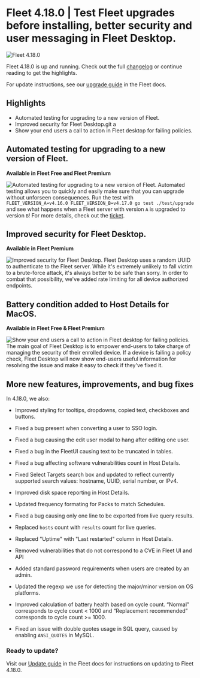 # Fleet 4.18.0 | Test Fleet upgrades before installing, better security and user messaging in Fleet Desktop.

![Fleet 4.18.0](../website/assets/images/articles/fleet-4.18.0-hero-1600x900@2x.jpg)

Fleet 4.18.0 is up and running. Check out the full [changelog](https://github.com/fleetdm/fleet/releases/tag/fleet-v4.18.0) or continue reading to get the highlights.

For update instructions, see our [upgrade guide](https://fleetdm.com/docs/deploying/upgrading-fleet) in the Fleet docs.

## Highlights
- Automated testing for upgrading to a new version of Fleet.
- Improved security for Fleet Desktop.git a 
- Show your end users a call to action in Fleet desktop for failing policies.

## Automated testing for upgrading to a new version of Fleet.
**Available in Fleet Free and Fleet Premium**

![Automated testing for upgrading to a new version of Fleet.](../website/assets/images/articles/fleet-4.18.0-1-1600x900@2x.jpg)
Automated testing allows you to quickly and easily make sure that you can upgrade without unforseen consequences. Run the test with `FLEET_VERSION_A=v4.16.0 FLEET_VERSION_B=v4.17.0 go test ./test/upgrade` and see what happens when a Fleet server with version `A` is upgraded to version `B`! For more details, check out the [ticket](https://github.com/fleetdm/fleet/pull/6376). 

## Improved security for Fleet Desktop.
**Available in Fleet Premium**

![Improved security for Fleet Desktop.](<../website/assets/images/articles/fleet-4.18.0-2-1600x900@2x.jpg>)
Fleet Desktop uses a random UUID to authenticate to the Fleet server. While it's extremely unlikely to fall victim to a brute-force attack, it's always better to be safe than sorry. In order to combat that possibility, we've added rate limiting for all device authorized endpoints. 

## Battery condition added to Host Details for MacOS.
**Available in Fleet Free & Fleet Premium**

![Show your end users a call to action in Fleet desktop for failing policies.](../website/assets/images/articles/fleet-4.18.0-3-1600x900@2x.jpg)
The main goal of Fleet Desktop is to empower end-users to take charge of managing the security of their enrolled device. If a device is failing a policy check, Fleet Desktop will now show end-users useful information for resolving the issue and make it easy to check if they've fixed it. 

## More new features, improvements, and bug fixes

In 4.18.0, we also:

* Improved styling for tooltips, dropdowns, copied text, checkboxes and buttons. 

* Fixed a bug present when converting a user to SSO login. 

* Fixed a bug causing the edit user modal to hang after editing one user.

* Fixed a bug in the FleetUI causing text to be truncated in tables. 

* Fixed a bug affecting software vulnerabilities count in Host Details.

* Fixed Select Targets search box and updated to reflect currently supported search values: hostname, UUID, serial number, or IPv4.

* Improved disk space reporting in Host Details. 

* Updated frequency formating for Packs to match Schedules. 

* Fixed a bug causing only one line to be exported from live query results. 

* Replaced `hosts` count with `results` count for live queries.

* Replaced "Uptime" with "Last restarted" column in Host Details.

* Removed vulnerabilities that do not correspond to a CVE in Fleet UI and API

* Added standard password requirements when users are created by an admin.

* Updated the regexp we use for detecting the major/minor version on OS platforms.

* Improved calculation of battery health based on cycle count. “Normal” corresponds to cycle count < 1000 and “Replacement recommended”
  corresponds to cycle count >= 1000.

* Fixed an issue with double quotes usage in SQL query, caused by enabling `ANSI_QUOTES` in MySQL.

### Ready to update?

Visit our [Update guide](https://fleetdm.com/docs/deploying/upgrading-fleet) in the Fleet docs for instructions on updating to Fleet 4.18.0.

<meta name="category" value="releases">
<meta name="authorFullName" value="Kathy Satterlee">
<meta name="authorGitHubUsername" value="ksatter">
<meta name="publishedOn" value="2022-07-28">
<meta name="articleTitle" value="Fleet 4.18.0 | Better osquery management, user engagement, improved host vitals.">
<meta name="articleImageUrl" value="../website/assets/images/articles/fleet-4.18.0-cover-1600x900@2x.jpg">
